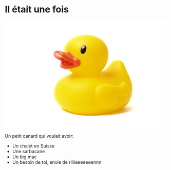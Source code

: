  # Il était une fois
![GitHub Logo](canard_de_bain.jpg)

Un petit canard qui voulait avoir:

* Un chalet en Suisse
* Une sarbacane
* Un big mac
* Un besoin de toi, envie de riiiieeeeeeennn 
